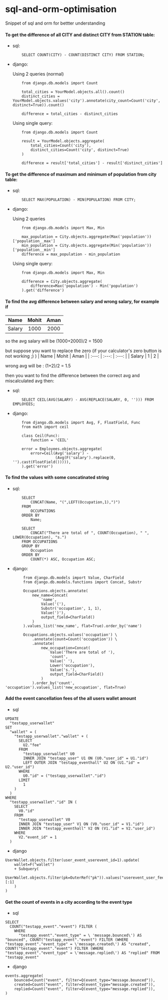 # sql-and-orm-optimisation
Snippet of sql and orm for bettter understanding

#### To get the difference of all CITY and distinct CITY from STATION table:
- sql:
    ```
        SELECT COUNT(CITY) - COUNT(DISTINCT CITY) FROM STATION;
    ```

- django: 

    Using 2 queries (normal)
    ```
        from django.db.models import Count

        total_cities = YourModel.objects.all().count()
        distinct_cities = YourModel.objects.values('city').annotate(city_count=Count('city', distinct=True)).count()

        difference = total_cities - distinct_cities
    ```

    Using single query:
    ```
        from django.db.models import Count

        result = YourModel.objects.aggregate(
            total_cities=Count('city'),
            distinct_cities=Count('city', distinct=True)
        )

        difference = result['total_cities'] - result['distinct_cities']

    ```

#### To get the difference of maximum and minimum of population from city table:
- sql:
    ```
        SELECT MAX(POPULATION) - MIN(POPULATION) FROM CITY;
    ```

- django:

    Using 2 queries
    ```
        from django.db.models import Max, Min

        max_population = City.objects.aggregate(Max('population'))['population__max']
        min_population = City.objects.aggregate(Min('population'))['population__min']
        difference = max_population - min_population
    ```
    
    Using single query:
    ```
        from django.db.models import Max, Min

        difference = City.objects.aggregate(
            difference=Max('population') - Min('population')
        ).get('difference')
    ```
    
#### To find the avg difference between salary and wrong salary, for example if

| Name   | Mohit   | Aman   |
| :---:  | :---:   | :---:  |
| Salary | 1000    | 2000   |

so the avg salary will be (1000+2000)/2 = 1500

but suppose you want to replace the zero (if your calculator's zero button is not working ;) )
| Name   | Mohit   | Aman   |
| :---:  | :---:   | :---:  |
| Salary | 1    | 2   |

wrong avg will be : (1+2)/2 = 1.5

then you want to find the difference between the correct avg and miscalculated avg then:

- sql:
    ```
        SELECT CEIL(AVG(SALARY) - AVG(REPLACE(SALARY, 0, ''))) FROM EMPLOYEES;
    ```

- django:
    ```
        from django.db.models import Avg, F, FloatField, Func
        from math import ceil

        class Ceil(Func):
            function = 'CEIL'

        error = Employees.objects.aggregate(
            error=Ceil(Avg('salary') - 
                       (Avg(F('salary').replace(0, '').cast(FloatField())))),
        ).get('error')
    ```

#### To find the values with some concatinated string

- sql:
    ```
        SELECT 
            CONCAT(Name, "(",LEFT(Occupation,1),")")
        FROM
            OCCUPATIONS
        ORDER BY
            Name;

        SELECT 
            CONCAT("There are total of ", COUNT(Occupation), " ", LOWER(Occupation), "s.")
        FROM OCCUPATIONS
        GROUP BY
            Occupation
        ORDER BY
            COUNT(*) ASC, Occupation ASC;
    ```

- django:
```
        from django.db.models import Value, CharField
        from django.db.models.functions import Concat, Substr

        Occupations.objects.annotate(
            new_name=Concat(
                'name', 
                Value('('), 
                Substr('occupation', 1, 1),
                Value(')'),
                output_field=CharField()
            )
        ).values_list('new_name', flat=True).order_by('name')
     
        Occupations.objects.values('occupation') \
            .annotate(count=Count('occupation')) \
            .annotate(
                new_occupation=Concat(
                    Value('There are total of '), 
                    'count', 
                    Value(' '), 
                    Lower('occupation'), 
                    Value('s.'),
                    output_field=CharField()
                )
            ).order_by('count', 'occupation').values_list('new_occupation', flat=True)
```

#### Add the event cancellation fees of the all users wallet amount 

- sql
```commandline
UPDATE 
  "testapp_userwallet" 
SET 
  "wallet" = (
    "testapp_userwallet"."wallet" + (
      SELECT 
        U2."fee" 
      FROM 
        "testapp_userwallet" U0 
        INNER JOIN "testapp_user" U1 ON (U0."user_id" = U1."id") 
        LEFT OUTER JOIN "testapp_eventhall" U2 ON (U1."id" = U2."user_id") 
      WHERE 
        U0."id" = ("testapp_userwallet"."id") 
      LIMIT 
        1
    )
  ) 
WHERE 
  "testapp_userwallet"."id" IN (
    SELECT 
      V0."id" 
    FROM 
      "testapp_userwallet" V0 
      INNER JOIN "testapp_user" V1 ON (V0."user_id" = V1."id") 
      INNER JOIN "testapp_eventhall" V2 ON (V1."id" = V2."user_id") 
    WHERE 
      V2."event_id" = 1
  )

```

- django
```commandline
UserWallet.objects.filter(user_event_userevent_id=1).update(
    wallet=F("wallet")
    + Subquery(
        UserWallet.objects.filter(pk=OuterRef("pk")).values("userevent_user_fee")[:1]
    )
)

```

#### Get the count of events in a city according to the event type

- sql
```commandline
SELECT 
  COUNT("testapp_event"."event") FILTER (
    WHERE 
      "testapp_event"."event_type" = \ 'message.bounced\') AS "bounced", COUNT("testapp_event"."event") FILTER (WHERE "testapp_event"."event_type" = \'message.created\') AS "created", COUNT("testapp_event"."event") FILTER (WHERE "testapp_event"."event_type" = \'message.replied\') AS "replied" FROM "testapp_event"

```

- django
```commandline
events.aggregate(
    bounced=Count("event", filter=Q(event_type="message.bounced")),
    created=Count("event", filter=Q(event_type="message.created")),
    replied=Count("event", filter=Q(event_type="message.replied")),
)

```